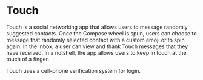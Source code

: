 # Touch
Touch is a social networking app that allows users to message randomly suggested contacts. Once the Compose wheel is spun, users can choose to message that randomly selected contact with a custom emoji or to spin again. In the inbox, a user can view and thank Touch messages that they have received. In a nutshell, the app allows users to keep in touch at the touch of a finger.

Touch uses a cell-phone verification system for login.
